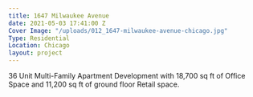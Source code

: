```yaml
---
title: 1647 Milwaukee Avenue
date: 2021-05-03 17:41:00 Z
Cover Image: "/uploads/012_1647-milwaukee-avenue-chicago.jpg"
Type: Residential
Location: Chicago
layout: project
---
```


36 Unit Multi-Family Apartment Development with 18,700 sq ft of Office Space and 11,200 sq ft of ground floor Retail space.

